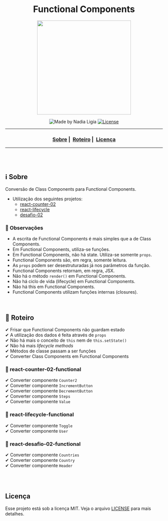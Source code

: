 <h1 align="center">Functional Components</h1>
<p align="center">
  <img src="../../assets/logo.jpeg" width="300" heigth="300">
</p>


<p align="center">
  <img alt="Made by Nadia Ligia" src="https://img.shields.io/badge/made%20by-Nadia%20Ligia-informational">
  
  <a href="license.md">
  <img alt="License" src="https://img.shields.io/badge/License-MIT-informational">
  </a>
</p>

___

<h3 align="center">
  <a href="#information_source-sobre">Sobre</a>&nbsp;|&nbsp;
  <a href="#book-roteiro">Roteiro</a>&nbsp;|&nbsp;
  <a href="#licença">Licença</a>
</h3>

___

<br>
<br>

## ℹ️ Sobre

Conversão de Class Components para Functional Components.

- Utilização dos seguintes projetos:
  - [react-counter-02](react-counter-02)
  - [react-lifecycle](react-lifecycle)
  - [desafio-02](desafio-02)

### 📌 Observações

- A escrita de Functional Components é mais simples que a de Class Components.
- Em Functional Components, utiliza-se funções.
- Em Functional Components, não há state. Utiliza-se somente `props`.
- Functional Components são, em regra, somente leitura.
- As `props` podem ser desestruturadas já nos parâmetros da função.
- Functional Components retornam, em regra, JSX.
- Não há o método `render()` em Functional Components.
- Não há ciclo de vida (lifecycle) em Functional Components.
- Não há this em Functional Components.
- Functional Components utilizam funções internas (closures).

<br>

## 📖 Roteiro

✔ Frisar que Functional Components não guardam estado<br>
✔ A utilização dos dados é feita através de `props` <br>
✔ Não há mais o conceito de `this` nem de `this.setState()`<br>
✔ Não há mais *lifecycle methods* <br>
✔ Métodos de classe passam a ser funções <br>
✔ Converter Class Components em Functional Components <br>

### 📌 react-counter-02-functional 
   ✔ Converter componente `Counter2` <br>
   ✔ Converter componente `IncrementButton` <br>
   ✔ Converter componente `DecrementButton` <br>
   ✔ Converter componente `Steps` <br>
   ✔ Converter componente `Value` <br>

### 📌 react-lifecycle-functional 
   ✔ Converter componente `Toggle` <br>
   ✔ Converter componente `User` <br>

### 📌 react-desafio-02-functional 
   ✔ Converter componente `Countries` <br>
   ✔ Converter componente `Country` <br>
   ✔ Converter componente `Header` <br>

<br><br>


## Licença 
Esse projeto está sob a licença MIT. Veja o arquivo [LICENSE](../../LICENSE) para mais detalhes.
